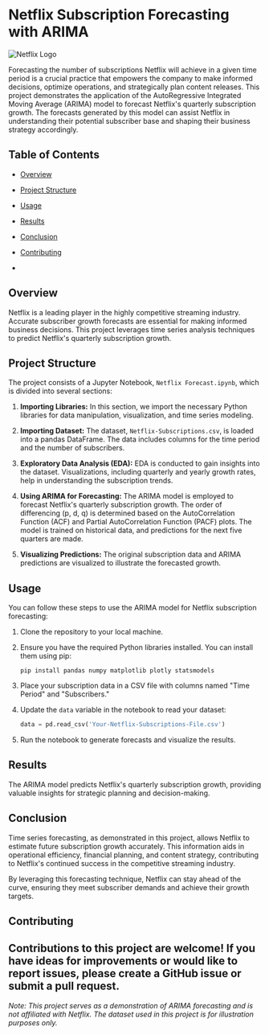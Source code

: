 # Netflix Subscription Forecasting with ARIMA

![Netflix Logo](https://upload.wikimedia.org/wikipedia/commons/thumb/0/08/Netflix_2015_logo.svg/1024px-Netflix_2015_logo.svg.png)

Forecasting the number of subscriptions Netflix will achieve in a given time period is a crucial practice that empowers the company to make informed decisions, optimize operations, and strategically plan content releases. This project demonstrates the application of the AutoRegressive Integrated Moving Average (ARIMA) model to forecast Netflix's quarterly subscription growth. The forecasts generated by this model can assist Netflix in understanding their potential subscriber base and shaping their business strategy accordingly.

## Table of Contents
- [Overview](#overview)
- [Project Structure](#project_Structure)
- [Usage](#usage)
- [Results](#results)
- [Conclusion](#conclusion)
- [Contributing](#contributing)

- 
## Overview

Netflix is a leading player in the highly competitive streaming industry. Accurate subscriber growth forecasts are essential for making informed business decisions. This project leverages time series analysis techniques to predict Netflix's quarterly subscription growth.

## Project Structure

The project consists of a Jupyter Notebook, `Netflix Forecast.ipynb`, which is divided into several sections:

1. **Importing Libraries:** In this section, we import the necessary Python libraries for data manipulation, visualization, and time series modeling.

2. **Importing Dataset:** The dataset, `Netflix-Subscriptions.csv`, is loaded into a pandas DataFrame. The data includes columns for the time period and the number of subscribers.

3. **Exploratory Data Analysis (EDA):** EDA is conducted to gain insights into the dataset. Visualizations, including quarterly and yearly growth rates, help in understanding the subscription trends.

4. **Using ARIMA for Forecasting:** The ARIMA model is employed to forecast Netflix's quarterly subscription growth. The order of differencing (p, d, q) is determined based on the AutoCorrelation Function (ACF) and Partial AutoCorrelation Function (PACF) plots. The model is trained on historical data, and predictions for the next five quarters are made.

5. **Visualizing Predictions:** The original subscription data and ARIMA predictions are visualized to illustrate the forecasted growth.

## Usage

You can follow these steps to use the ARIMA model for Netflix subscription forecasting:

1. Clone the repository to your local machine.

2. Ensure you have the required Python libraries installed. You can install them using pip:

   ```
   pip install pandas numpy matplotlib plotly statsmodels
   ```

3. Place your subscription data in a CSV file with columns named "Time Period" and "Subscribers."

4. Update the `data` variable in the notebook to read your dataset:

   ```python
   data = pd.read_csv('Your-Netflix-Subscriptions-File.csv')
   ```

5. Run the notebook to generate forecasts and visualize the results.

## Results

The ARIMA model predicts Netflix's quarterly subscription growth, providing valuable insights for strategic planning and decision-making.

## Conclusion

Time series forecasting, as demonstrated in this project, allows Netflix to estimate future subscription growth accurately. This information aids in operational efficiency, financial planning, and content strategy, contributing to Netflix's continued success in the competitive streaming industry.

By leveraging this forecasting technique, Netflix can stay ahead of the curve, ensuring they meet subscriber demands and achieve their growth targets.

## Contributing

Contributions to this project are welcome! If you have ideas for improvements or would like to report issues, please create a GitHub issue or submit a pull request.
---

*Note: This project serves as a demonstration of ARIMA forecasting and is not affiliated with Netflix. The dataset used in this project is for illustration purposes only.*
